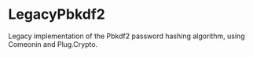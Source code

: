 # LegacyPbkdf2

Legacy implementation of the Pbkdf2 password hashing algorithm, using
Comeonin and Plug.Crypto.
